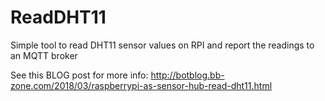 # ReadDHT11
Simple tool to read DHT11 sensor values on RPI and report the readings to an MQTT broker

See this BLOG post for more info: 
    http://botblog.bb-zone.com/2018/03/raspberrypi-as-sensor-hub-read-dht11.html 
